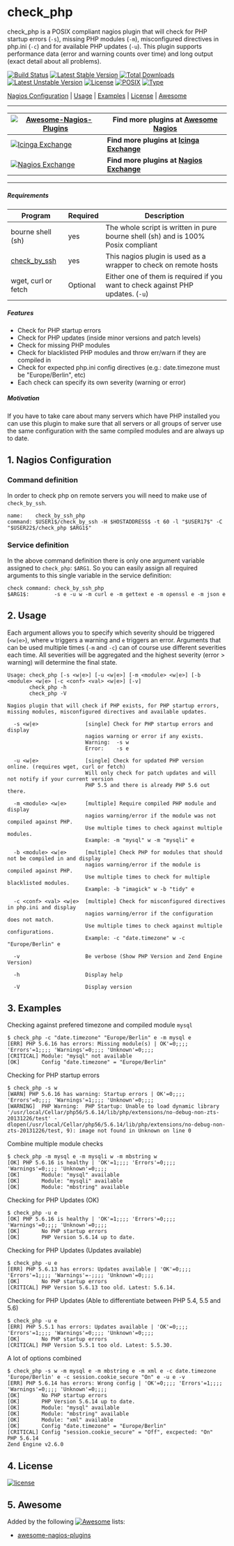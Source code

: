 # check_php

check_php is a POSIX compliant nagios plugin that will check for PHP startup errors (`-s`), missing PHP modules (`-m`), misconfigured directives in php.ini (`-c`) and for available PHP updates (`-u`). This plugin supports performance data (error and warning counts over time) and long output (exact detail about all problems).

[![Build Status](https://travis-ci.org/cytopia/check_php.svg?branch=master)](https://travis-ci.org/cytopia/check_php)
[![Latest Stable Version](https://poser.pugx.org/cytopia/check_php/v/stable)](https://packagist.org/packages/cytopia/check_php) [![Total Downloads](https://poser.pugx.org/cytopia/check_php/downloads)](https://packagist.org/packages/cytopia/check_php) [![Latest Unstable Version](https://poser.pugx.org/cytopia/check_php/v/unstable)](https://packagist.org/packages/cytopia/check_php) [![License](https://poser.pugx.org/cytopia/check_php/license)](http://opensource.org/licenses/MIT)
[![POSIX](https://img.shields.io/badge/posix-100%25-brightgreen.svg)](https://en.wikipedia.org/?title=POSIX)
[![Type](https://img.shields.io/badge/type-%2Fbin%2Fsh-red.svg)](https://en.wikipedia.org/?title=Bourne_shell)

[Nagios Configuration](https://github.com/cytopia/check_php#1-nagios-configuration) |
[Usage](https://github.com/cytopia/check_php#2-usage) |
[Examples](https://github.com/cytopia/check_php#3-examples) |
[License](https://github.com/cytopia/check_php#4-license) |
[Awesome](https://github.com/cytopia/check_php#5-awesome)

---

| [![Awesome-Nagios-Plugins](https://raw.githubusercontent.com/cytopia/awesome-nagios-plugins/master/doc/img/awesome-nagios.png)](https://github.com/cytopia/awesome-nagios-plugins) | Find more plugins at [Awesome Nagios](https://github.com/cytopia/awesome-nagios-plugins) |
|---|---|
| [![Icinga Exchange](https://raw.githubusercontent.com/cytopia/awesome-nagios-plugins/master/doc/img/icinga.png)](https://exchange.icinga.com/cytopia) | **Find more plugins at [Icinga Exchange](https://exchange.icinga.com/cytopia)** |
| [![Nagios Exchange](https://raw.githubusercontent.com/cytopia/awesome-nagios-plugins/master/doc/img/nagios.png)](https://exchange.nagios.org/directory/Owner/cytopia/1) | **Find more plugins at [Nagios Exchange](https://exchange.nagios.org/directory/Owner/cytopia/1)** |

---

##### Requirements
| Program  | Required | Description |
| ------------- | ------------- | -------- |
| bourne shell (sh)  | yes  | The whole script is written in pure bourne shell (sh) and is 100% Posix compliant |
| [check_by_ssh](https://www.monitoring-plugins.org/doc/man/check_by_ssh.html)  | yes  | This nagios plugin is used as a wrapper to check on remote hosts |
| wget, curl or fetch | Optional  | Either one of them is required if you want to check against PHP updates. (`-u`) |

##### Features
* Check for PHP startup errors
* Check for PHP updates (inside minor versions and patch levels)
* Check for missing PHP modules
* Check for blacklisted PHP modules and throw err/warn if they are compiled in
* Check for expected php.ini config directives (e.g.: date.timezone must be "Europe/Berlin", etc)
* Each check can specify its own severity (warning or error)

##### Motivation
If you have to take care about many servers which have PHP installed you can use this plugin to make sure that all servers or all groups of server use the same configuration with the same compiled modules and are always up to date.


## 1. Nagios Configuration
### Command definition
In order to check php on remote servers you will need to make use of `check_by_ssh`.
```shell
name:    check_by_ssh_php
command: $USER1$/check_by_ssh -H $HOSTADDRESS$ -t 60 -l "$USER17$" -C "$USER22$/check_php $ARG1$"
```
### Service definition
In the above command definition there is only one argument variable assigned to `check_php`: `$ARG1`. So you can easily assign all required arguments to this single variable in the service definition:
```shell
check command: check_by_ssh_php
$ARG1$:        -s e -u w -m curl e -m gettext e -m openssl e -m json e
```

## 2. Usage

Each argument allows you to specify which severity should be triggered (`<w|e>`), where `w` triggers a warning and `e` triggers an error.
Arguments that can be used multiple times (`-m` and `-c`) can of course use different severities each time. All severities will be aggregated and the highest severity (error > warning) will determine the final state.

```shell
Usage: check_php [-s <w|e>] [-u <w|e>] [-m <module> <w|e>] [-b <module> <w|e> [-c <conf> <val> <w|e>] [-v]
       check_php -h
       check_php -V

Nagios plugin that will check if PHP exists, for PHP startup errors,
missing modules, misconfigured directives and available updates.

  -s <w|e>               [single] Check for PHP startup errors and display
                         nagios warning or error if any exists.
                         Warning:  -s w
                         Error:    -s e

  -u <w|e>               [single] Check for updated PHP version online. (requires wget, curl or fetch)
                         Will only check for patch updates and will not notify if your current version
                         PHP 5.5 and there is already PHP 5.6 out there.

  -m <module> <w|e>      [multiple] Require compiled PHP module and display
                         nagios warning/error if the module was not compiled against PHP.
                         Use multiple times to check against multiple modules.
                         Example: -m "mysql" w -m "mysqli" e

  -b <module> <w|e>      [multiple] Check PHP for modules that should not be compiled in and display
                         nagios warning/error if the module is compiled against PHP.
                         Use multiple times to check for multiple blacklisted modules.
                         Example: -b "imagick" w -b "tidy" e

  -c <conf> <val> <w|e>  [multiple] Check for misconfigured directives in php.ini and display
                         nagios warning/error if the configuration does not match.
                         Use multiple times to check against multiple configurations.
                         Example: -c "date.timezone" w -c "Europe/Berlin" e

  -v                     Be verbose (Show PHP Version and Zend Engine Version)

  -h                     Display help

  -V                     Display version
```


## 3. Examples

Checking against prefered timezone and compiled module `mysql`

```shell
$ check_php -c "date.timezone" "Europe/Berlin" e -m mysql e
[ERR] PHP 5.6.16 has errors: Missing module(s) | OK'=0;;;; 'Errors'=1;;;; 'Warnings'=0;;;; 'Unknown'=0;;;;
[CRITICAL] Module: "mysql" not available
[OK]       Config "date.timezone" = "Europe/Berlin"
```

Checking for PHP startup errors

```shell
$ check_php -s w
[WARN] PHP 5.6.16 has warning: Startup errors | OK'=0;;;; 'Errors'=0;;;; 'Warnings'=1;;;; 'Unknown'=0;;;;
[WARNING]  PHP Warning:  PHP Startup: Unable to load dynamic library '/usr/local/Cellar/php56/5.6.14/lib/php/extensions/no-debug-non-zts-20131226/test' - dlopen(/usr/local/Cellar/php56/5.6.14/lib/php/extensions/no-debug-non-zts-20131226/test, 9): image not found in Unknown on line 0
```

Combine multiple module checks

```shell
$ check_php -m mysql e -m mysqli w -m mbstring w
[OK] PHP 5.6.16 is healthy | 'OK'=1;;;; 'Errors'=0;;;; 'Warnings'=0;;;; 'Unknown'=0;;;;
[OK]       Module: "mysql" available
[OK]       Module: "mysqli" available
[OK]       Module: "mbstring" available
```

Checking for PHP Updates (OK)
```shell
$ check_php -u e
[OK] PHP 5.6.16 is healthy | 'OK'=1;;;; 'Errors'=0;;;; 'Warnings'=0;;;; 'Unknown'=0;;;;
[OK]       No PHP startup errors
[OK]       PHP Version 5.6.14 up to date.
```

Checking for PHP Updates (Updates available)
```shell
$ check_php -u e
[ERR] PHP 5.6.13 has errors: Updates available | 'OK'=0;;;; 'Errors'=1;;;; 'Warnings'=-;;;; 'Unknown'=0;;;;
[OK]       No PHP startup errors
[CRITICAL] PHP Version 5.6.13 too old. Latest: 5.6.14.
```

Checking for PHP Updates (Able to differentiate between PHP 5.4, 5.5 and 5.6)
```shell
$ check_php -u e
[ERR] PHP 5.5.1 has errors: Updates available | 'OK'=0;;;; 'Errors'=1;;;; 'Warnings'=0;;;; 'Unknown'=0;;;;
[OK]       No PHP startup errors
[CRITICAL] PHP Version 5.5.1 too old. Latest: 5.5.30.
```

A lot of options combined
```shell
$ check_php -s w -m mysql e -m mbstring e -m xml e -c date.timezone 'Europe/Berlin' e -c session.cookie_secure "On" e -u e -v
[ERR] PHP 5.6.14 has errors: Wrong config | 'OK'=0;;;; 'Errors'=1;;;; 'Warnings'=0;;;; 'Unknown'=0;;;;
[OK]       No PHP startup errors
[OK]       PHP Version 5.6.14 up to date.
[OK]       Module: "mysql" available
[OK]       Module: "mbstring" available
[OK]       Module: "xml" available
[OK]       Config "date.timezone" = "Europe/Berlin"
[CRITICAL] Config "session.cookie_secure" = "Off", excpected: "On"
PHP 5.6.14
Zend Engine v2.6.0
```

## 4. License
[![license](https://poser.pugx.org/cytopia/check_php/license)](http://opensource.org/licenses/mit)

## 5. Awesome

Added by the following [![Awesome](https://cdn.rawgit.com/sindresorhus/awesome/d7305f38d29fed78fa85652e3a63e154dd8e8829/media/badge.svg)](https://github.com/sindresorhus/awesome) lists:

* [awesome-nagios-plugins](https://github.com/cytopia/awesome-nagios-plugins)
